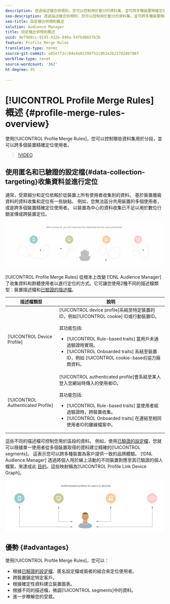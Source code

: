 ```yaml
---
description: 透過描述檔合併規則，您可以控制用於劃分的資料集，並可跨多種裝置精確定位人員。
seo-description: 透過描述檔合併規則，您可以控制用於劃分的資料集，並可跨多種裝置精確定位人員。
seo-title: 設定檔合併規則概述
solution: Audience Manager
title: 設定檔合併規則概述
uuid: 9e7988cc-9145-432b-840a-54fbd8657b3b
feature: Profile Merge Rules
translation-type: tm+mt
source-git-commit: e05eff3cc04e4a82399752c862e2b2370286f96f
workflow-type: tm+mt
source-wordcount: '362'
ht-degree: 4%

---
```



# [!UICONTROL Profile Merge Rules] 概述 {#profile-merge-rules-overview}

使用[!UICONTROL Profile Merge Rules]，您可以控制哪些資料集用於分段，並可以跨多個裝置精確定位使用者。

>[!VIDEO](https://video.tv.adobe.com/v/28974)

## 使用匿名和已驗證的設定檔{#data-collection-targeting}收集資料並進行定位

通常，受眾細分和定位依賴於從裝置上所有使用者收集到的資料。 基於裝置層級資料的資料收集和定位有一些缺點。 例如，您無法區分共用裝置的多個使用者，或是跨多個裝置精確定位使用者。 以裝置為中心的資料收集已不足以用於數位行銷宣傳或跨裝置定位。

![](assets/unauthenticated2.png)

[!UICONTROL Profile Merge Rules] 從根本上改變 [!DNL Audience Manager] 了收集資料和群體使用者以進行定位的方式。它可讓您使用2種不同的描述檔類型：裝置描述檔和[已驗證的描述檔](../../reference/visitor-authentication-states.md)。

| 描述檔類型 | 說明 |
|---|---|
| [!UICONTROL Device Profile] | [!UICONTROL device profile]系結至特定裝置的ID，例如[!UICONTROL cookie] ID或行動裝置ID。<br><br> 其功能包括:<ul><li>[!UICONTROL Rule-based traits] 當用戶未通過驗證時實現。</li><li>[!UICONTROL Onboarded traits] 系結至裝置ID，例如 [!UICONTROL cookie-based]協力廠商資料。</li></ul> |
| [!UICONTROL Authenticated Profile] | [!UICONTROL authenticated profile]會系結至某人登入您網站時傳入的使用者ID。<br><br>其功能包括:<ul><li>[!UICONTROL Rule-based traits] 當使用者經過驗證時，跨裝置收集。</li><li>[!UICONTROL Onboarded traits] 在連結至相同使用者ID的離線檔案中。</li></ul> |

這些不同的描述檔可控制您用於區段的資料。 例如，使用[已驗證的設定檔](../../reference/visitor-authentication-states.md)，您就可以根據單一使用者從多個裝置取得的資料建立精確的[!UICONTROL segments]。 這表示您可以跨多種裝置為客戶提供一致的品牌體驗。 [!DNL Audience Manager] 透過將個人用於線上活動的不同裝置對應至其已驗證的個人檔案，來達成此 [目的](../../reference/visitor-authentication-states.md)。這些映射稱為[!UICONTROL Profile Link Device Graph]。

![](assets/authenticated2.png)

## 優勢 {#advantages}

使用[!UICONTROL Profile Merge Rules]，您可以：

* 根據[已驗證的設定檔](../../reference/visitor-authentication-states.md)、匿名設定檔或兩者的組合來定位使用者。
* 跨裝置鎖定特定客戶。
* 根據確定性資料建立裝置圖表。
* 根據不同的描述檔，微調[!UICONTROL segments]中的資料。
* 進一步瞭解您的受眾。
